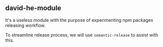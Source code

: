 ## david-he-module

It's a useless module with the purpose of experimenting npm packages releasing workflow.

To streamline release process, we will use `semantic-release` to assist with this.
